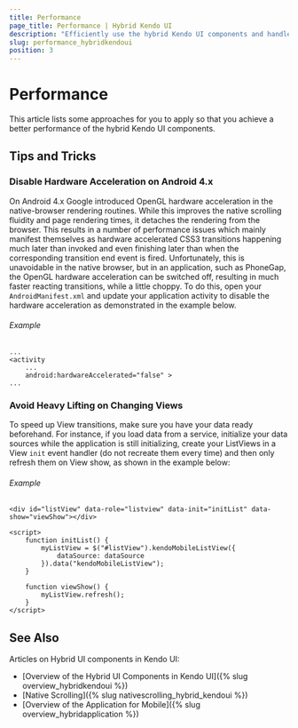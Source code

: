 ```yaml
---
title: Performance
page_title: Performance | Hybrid Kendo UI
description: "Efficiently use the hybrid Kendo UI components and handle performance issues to speed up View transitions."
slug: performance_hybridkendoui
position: 3
---
```


# Performance

This article lists some approaches for you to apply so that you achieve a better performance of the hybrid Kendo UI components.

## Tips and Tricks

### Disable Hardware Acceleration on Android 4.x

On Android 4.x Google introduced OpenGL hardware acceleration in the native-browser rendering routines. While this improves the native scrolling fluidity and page rendering times, it detaches the rendering from the browser. This results in a number of performance issues which mainly manifest themselves as hardware accelerated CSS3 transitions happening much later than invoked and even finishing later than when the corresponding transition end event is fired. Unfortunately, this is unavoidable in the native browser, but in an application, such as PhoneGap, the OpenGL hardware acceleration can be switched off, resulting in much faster reacting transitions, while a little choppy. To do this, open your `AndroidManifest.xml` and update your application activity to disable the hardware acceleration as demonstrated in the example below.

###### Example

    ...
    <activity
        ...
        android:hardwareAccelerated="false" >
    ...

### Avoid Heavy Lifting on Changing Views

To speed up View transitions, make sure you have your data ready beforehand. For instance, if you load data from a service, initialize your data sources while the application is still initializing, create your ListViews in a View `init` event handler (do not recreate them every time) and then only refresh them on View show, as shown in the example below:

###### Example

    <div id="listView" data-role="listview" data-init="initList" data-show="viewShow"></div>

    <script>
        function initList() {
            myListView = $("#listView").kendoMobileListView({
                dataSource: dataSource
            }).data("kendoMobileListView");
        }

        function viewShow() {
            myListView.refresh();
        }
    </script>

## See Also

Articles on Hybrid UI components in Kendo UI:

* [Overview of the Hybrid UI Components in Kendo UI]({% slug overview_hybridkendoui %})
* [Native Scrolling]({% slug nativescrolling_hybrid_kendoui %})
* [Overview of the Application for Mobile]({% slug overview_hybridapplication %})

